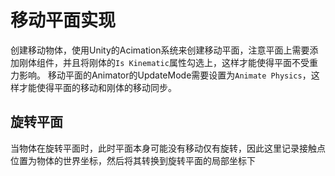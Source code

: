 # 移动平面实现

创建移动物体，使用Unity的Acimation系统来创建移动平面，注意平面上需要添加刚体组件，并且将刚体的`Is Kinematic`属性勾选上，这样才能使得平面不受重力影响。
移动平面的Animator的UpdateMode需要设置为`Animate Physics`，这样才能使得平面的移动和刚体的移动同步。

## 旋转平面
当物体在旋转平面时，此时平面本身可能没有移动仅有旋转，因此这里记录接触点位置为物体的世界坐标，然后将其转换到旋转平面的局部坐标下